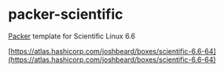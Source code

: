 # packer-scientific

[Packer](https://www.packer.io/) template for Scientific Linux 6.6

[https://atlas.hashicorp.com/joshbeard/boxes/scientific-6.6-64](https://atlas.hashicorp.com/joshbeard/boxes/scientific-6.6-64)
